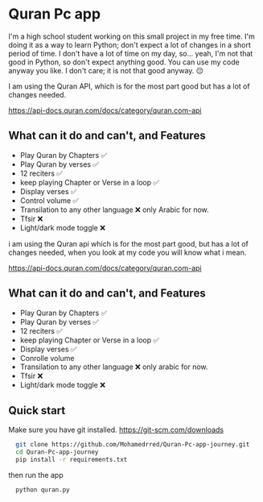 # Quran Pc app
I'm a high school student working on this small project in my free time. I'm doing it as a way to learn Python; don't expect a lot of changes in a short period of time. I don't have a lot of time on my day, so... yeah, I'm not that good in Python, so don't expect anything good. You can use my code anyway you like. I don't care; it is not that good anyway. 😔


I am using the Quran API, which is for the most part good but has a lot of changes needed.

https://api-docs.quran.com/docs/category/quran.com-api
## What can it do and can't, and Features

- Play Quran by Chapters ✅
- Play Quran by verses ✅
- 12 reciters ✅
- keep playing Chapter or Verse in a loop ✅
- Display verses ✅
- Control volume ✅
- Transilation to any other language ❌ only Arabic for now.
- Tfsir ❌
- Light/dark mode toggle ❌

i am using the Quran api which is for the most part good, but has a lot of changes needed, when you look at my code you will know what i mean.

https://api-docs.quran.com/docs/category/quran.com-api
## What can it do and can't, and Features

- Play Quran by Chapters ✅
- Play Quran by verses ✅
- 12 reciters ✅
- keep playing Chapter or Verse in a loop ✅
- Display verses ✅
- Conrolle volume
- Transilation to any other language ❌ only arabic for now.
- Tfsir ❌
- Light/dark mode toggle ❌

## Quick start

Make sure you have git installed. https://git-scm.com/downloads

```bash
  git clone https://github.com/Mohamedrred/Quran-Pc-app-journey.git
  cd Quran-Pc-app-journey
  pip install -r requirements.txt
```
then run the app

```bash
  python quran.py
```
